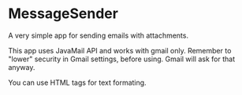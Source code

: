 # MessageSender

A very simple app for sending emails with attachments. 

This app uses JavaMail API and works with gmail only. 
Remember to "lower" security in Gmail settings, before using. Gmail will ask for that anyway.

You can use HTML tags for text formating.
